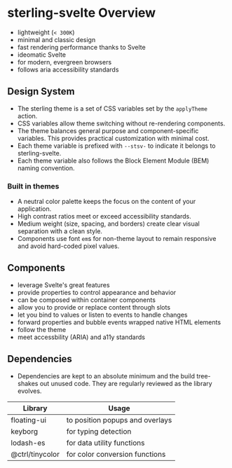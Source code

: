 # sterling-svelte Overview

- lightweight (`< 300K`)
- minimal and classic design
- fast rendering performance thanks to Svelte
- ideomatic Svelte
- for modern, evergreen browsers
- follows aria accessibility standards

## Design System

- The sterling theme is a set of CSS variables set by the `applyTheme` action.
- CSS variables allow theme switching without re-rendering components.
- The theme balances general purpose and component-specific variables.
  This provides practical customization with minimal cost.
- Each theme variable is prefixed with `--stsv-` to indicate it belongs to sterling-svelte.
- Each theme variable also follows the Block Element Module (BEM) naming convention.

### Built in themes

- A neutral color palette keeps the focus on the content of your application.
- High contrast ratios meet or exceed accessibility standards.
- Medium weight (size, spacing, and borders) create clear visual separation with a clean style.
- Components use font `em`s for non-theme layout to remain responsive and avoid hard-coded pixel values.

## Components

- leverage Svelte's great features
- provide properties to control appearance and behavior
- can be composed within container components
- allow you to provide or replace content through slots
- let you bind to values or listen to events to handle changes
- forward properties and bubble events wrapped native HTML elements
- follow the theme
- meet accessbility (ARIA) and a11y standards

## Dependencies

- Dependencies are kept to an absolute minimum and the build tree-shakes out unused code.
  They are regularly reviewed as the library evolves.

| Library         | Usage                           |
| --------------- | ------------------------------- |
| floating-ui     | to position popups and overlays |
| keyborg         | for typing detection            |
| lodash-es       | for data utility functions      |
| @ctrl/tinycolor | for color conversion functions  |
